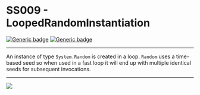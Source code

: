 # SS009 - LoopedRandomInstantiation

[![Generic badge](https://img.shields.io/badge/Severity-Warning-yellow.svg)](https://shields.io/) [![Generic badge](https://img.shields.io/badge/CodeFix-No-lightgrey.svg)](https://shields.io/)

---

An instance of type `System.Random` is created in a loop. `Random` uses a time-based seed so when used in a fast loop it will end up with multiple identical seeds for subsequent invocations.

---

![](./attachments/SS009.gif)
